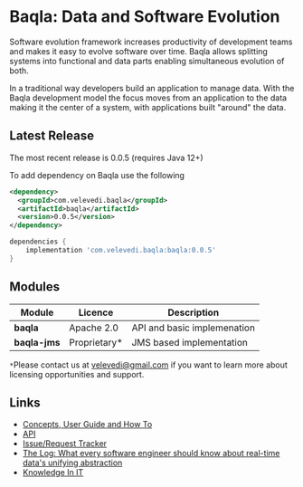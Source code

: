 # Baqla: Data and Software Evolution

Software evolution framework increases productivity of development teams and makes it easy to evolve software over time.
Baqla allows splitting systems into functional and data parts enabling simultaneous evolution of both.

In a traditional way developers build an application to manage data. With the Baqla development model the focus moves from an application to the data making it the center of a system, with applications built "around" the data.


## Latest Release

The most recent release is 0.0.5 (requires Java 12+)

To add dependency on Baqla use the following

```xml
<dependency>
  <groupId>com.velevedi.baqla</groupId>
  <artifactId>baqla</artifactId>
  <version>0.0.5</version>
</dependency>
```

```gradle
dependencies {
    implementation 'com.velevedi.baqla:baqla:0.0.5'
}
```


## Modules

| Module | Licence | Description |
|--------|---------|-------------|
|__baqla__|Apache 2.0|API and basic implemenation|
|__baqla-jms__|Proprietary*|JMS based implementation|

`*`Please contact us at velevedi@gmail.com if you want to learn more about licensing opportunities and support.

## Links

- [Concepts, User Guide and How To](https://github.com/velevedi/baqla/wiki)
- [API](http://velevedi.com/baqla/0.0.5/apidocs/) 
- [Issue/Request Tracker](https://github.com/velevedi/baqla/issues)
- [The Log: What every software engineer should know about real-time data's unifying abstraction](https://engineering.linkedin.com/distributed-systems/log-what-every-software-engineer-should-know-about-real-time-datas-unifying)
- [Knowledge In IT](http://velevedi.blogspot.co.uk/2016/11/knowledge-in-it.html)

